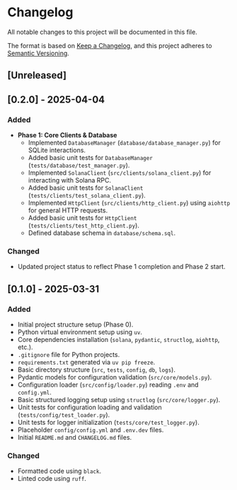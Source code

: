# Changelog
All notable changes to this project will be documented in this file.

The format is based on [Keep a Changelog](https://keepachangelog.com/en/1.0.0/),
and this project adheres to [Semantic Versioning](https://semver.org/spec/v2.0.0.html).

## [Unreleased]

## [0.2.0] - 2025-04-04
### Added
- **Phase 1: Core Clients & Database**
    - Implemented `DatabaseManager` (`database/database_manager.py`) for SQLite interactions.
    - Added basic unit tests for `DatabaseManager` (`tests/database/test_manager.py`).
    - Implemented `SolanaClient` (`src/clients/solana_client.py`) for interacting with Solana RPC.
    - Added basic unit tests for `SolanaClient` (`tests/clients/test_solana_client.py`).
    - Implemented `HttpClient` (`src/clients/http_client.py`) using `aiohttp` for general HTTP requests.
    - Added basic unit tests for `HttpClient` (`tests/clients/test_http_client.py`).
    - Defined database schema in `database/schema.sql`.

### Changed
- Updated project status to reflect Phase 1 completion and Phase 2 start.

## [0.1.0] - 2025-03-31
### Added
- Initial project structure setup (Phase 0).
- Python virtual environment setup using `uv`.
- Core dependencies installation (`solana`, `pydantic`, `structlog`, `aiohttp`, etc.).
- `.gitignore` file for Python projects.
- `requirements.txt` generated via `uv pip freeze`.
- Basic directory structure (`src`, `tests`, `config`, `db`, `logs`).
- Pydantic models for configuration validation (`src/core/models.py`).
- Configuration loader (`src/config/loader.py`) reading `.env` and `config.yml`.
- Basic structured logging setup using `structlog` (`src/core/logger.py`).
- Unit tests for configuration loading and validation (`tests/config/test_loader.py`).
- Unit tests for logger initialization (`tests/core/test_logger.py`).
- Placeholder `config/config.yml` and `.env.dev` files.
- Initial `README.md` and `CHANGELOG.md` files.

### Changed
- Formatted code using `black`.
- Linted code using `ruff`.
